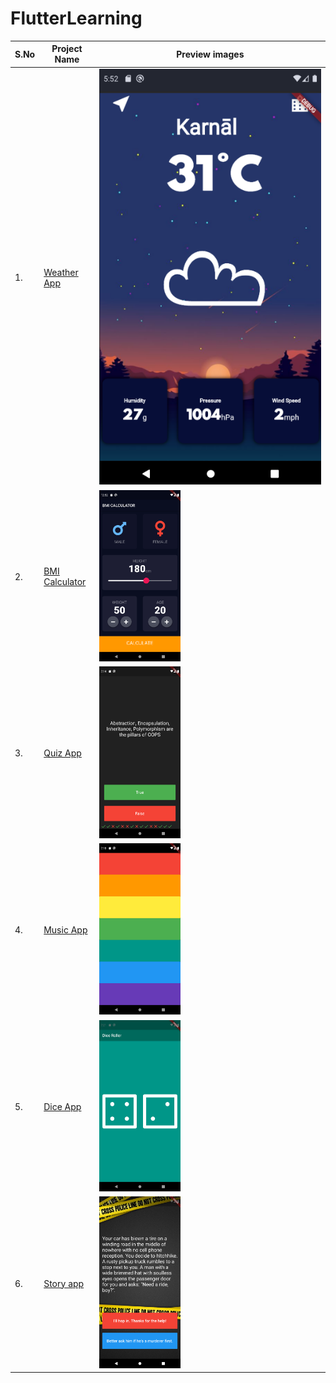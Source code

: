 # FlutterLearning

<table>
        <tr>
            <th>S.No</th>
                <th>Project Name</th>
            <th>Preview images</th>
        </tr>
    <tbody>
         <tr>
            <td>1.</td>
                <td><a href="https://github.com/sanchitpasricha/FlutterLearning/tree/main/WeatherApp">Weather App</a></td>
            <td><img width="1230" src="https://raw.githubusercontent.com/sanchitpasricha/FlutterLearning/main/project_images/Screen1.png"></td>
        </tr>   
        <tr>
            <td>2.</td>
                <td><a href="https://github.com/sanchitpasricha/FlutterLearning/tree/main/BmiCalculator-main/BmiCalculator-main">BMI Calculator</a></td>
            <td><img width="130" src="https://raw.githubusercontent.com/sanchitpasricha/FlutterLearning/main/BmiCalculator-main/BmiCalculator-main/Screenshot_1619896967.png"></td>
        </tr>
        <tr>
            <td>3.</td>
                <td><a href="https://github.com/sanchitpasricha/FlutterLearning/tree/main/QuizFlutterApp-main">Quiz App</a></td>
            <td><img width="130" src="https://raw.githubusercontent.com/sanchitpasricha/FlutterLearning/main/project_images/Screenshot_1620827077.png"></td>
        </tr>  
        <tr>
            <td>4.</td>
                <td><a href="https://github.com/sanchitpasricha/FlutterLearning/tree/main/MusicInstrumentAppFlutter-main">Music App</a></td>
            <td><img width="130" src="https://raw.githubusercontent.com/sanchitpasricha/FlutterLearning/main/project_images/Screenshot_1620827335.png"></td>
        </tr>      
        <tr>
            <td>5.</td>
                <td><a href="https://github.com/sanchitpasricha/FlutterLearning/tree/main/DiceRollingApp-main">Dice App</a></td>
            <td><img width="130" src="https://raw.githubusercontent.com/sanchitpasricha/FlutterLearning/main/project_images/Screenshot_1620827492.png"></td>
        </tr>    
        <tr>
            <td>6.</td>
                <td><a href="https://github.com/sanchitpasricha/FlutterLearning/tree/main/StoryPathChoices-main">Story app</a></td>
            <td><img width="130" src="https://raw.githubusercontent.com/sanchitpasricha/FlutterLearning/main/project_images/Screenshot_1620827864.png"></td>
        </tr>     
    </tbody>
</table>
